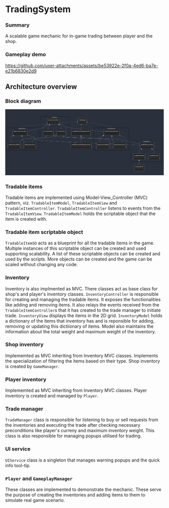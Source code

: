 # TradingSystem
### Summary
A scalable game mechanic for in-game trading between player and the shop. 

### Gameplay demo
https://github.com/user-attachments/assets/be53922e-2f0a-4ed6-ba7e-e21b6830e2d9

## Architecture overview
### Block diagram
![Block diagram](./classDiagram/classDiagram.png)

### Tradable items
Tradable items are implemented using Model-View_Controller (MVC) pattern, viz. `TradableItemModel`, `TradableItemView` and `TradableItemController`. `TradableItemController` listens to events from the `TradableItemView`. `TradableItemModel` holds the scriptable object that the item is created with.

### Tradable item scriptable object
`TradableItemSO` acts as a blueprint for all the tradable items in the game. Multiple instances of this scriptable object can be created and used supporting scalability. A list of these scriptable objects can be created and used by the scripts. More objects can be created and the game can be scaled without changing any code.

### Inventory
Inventory is also implmented as MVC. There classes act as base class for shop's and player's inventory classes.
`InventoryController` is responsible for creating and managing the tradable items. It exposes the functionalities like adding and removing items. It also relays the events received from the `TradableItemController`s that it has created to the trade manager to initiate trade.
`InventoryView` displays the items in the 2D grid.
`InventoryModel` holds a dictionary of the items that inventory has and is reponsible for adding, removing or updating this dictiionary of items. Model also maintains the information about the total weight and maximum weight of the inventory.

### Shop inventory
Implememted as MVC inheriting from Inventory MVC classes. Implements the specialization of filtering the items based on their type. Shop inventory is created by `GameManager`.  

### Player inventory
Implememted as MVC inheriting from Inventory MVC classes. Player inventory is created and managed by `Player`.

### Trade manager
`TradeManager` class is responsible for listening to buy or sell requests from the inventories and executing the trade after checking necessary preconditions like player's curreny and maximum inventory weight. This class is also responsible for managing popups utilised for trading.

### UI service
`UIService` class is a singleton that manages warning popups and the quick info tool-tip.

### `Player` and `GameplayManager`
These classes are implemented to demonstrate the mechanic. These serve the purpose of creating the inventories and adding items to them to simulate real game scenario.
